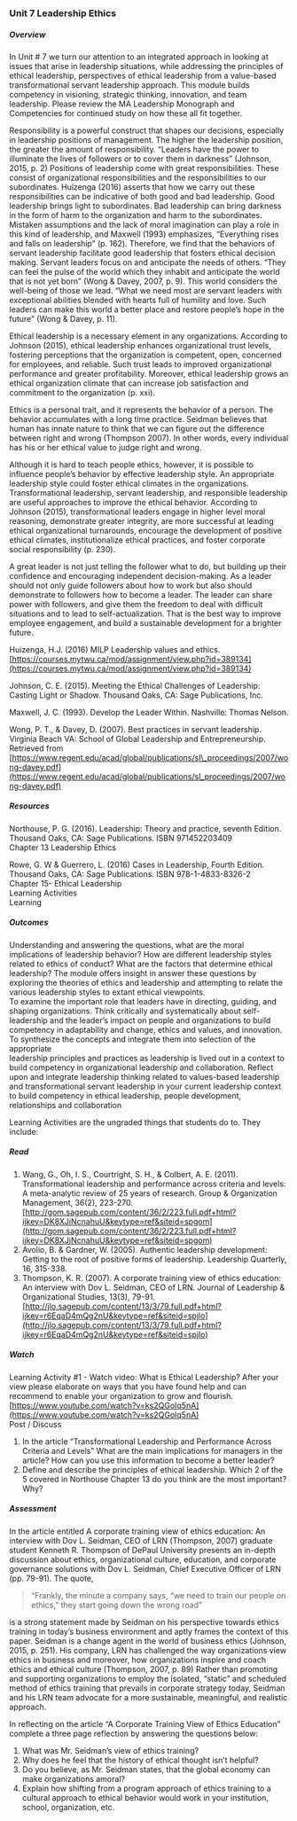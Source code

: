 ### Unit 7 Leadership Ethics

##### Overview

In Unit \# 7 we turn our attention to an integrated approach in looking at issues that arise in leadership situations, while addressing the principles of ethical leadership, perspectives of ethical leadership from a value-based transformational servant leadership approach. This module builds competency in visioning, strategic thinking, innovation, and team leadership. Please review the MA Leadership Monograph and Competencies for continued study on how these all fit together.

Responsibility is a powerful construct that shapes our decisions, especially in leadership positions of management.  The higher the leadership position, the greater the amount of responsibility.  “Leaders have the power to illuminate the lives of followers or to cover them in darkness” \(Johnson, 2015, p. 2\) Positions of leadership come with great responsibilities.  These consist of organizational responsibilities and the responsibilities to our subordinates.  Huizenga \(2016\) asserts that how we carry out these responsibilities can be indicative of both good and bad leadership.  Good leadership brings light to subordinates.  Bad leadership can bring darkness in the form of harm to the organization and harm to the subordinates.  Mistaken assumptions and the lack of moral imagination can play a role in this kind of leadership, and Maxwell \(1993\) emphasizes, “Everything rises and falls on leadership” \(p. 162\).  Therefore, we find that the behaviors of servant leadership facilitate good leadership that fosters ethical decision making.  Servant leaders focus on and anticipate the needs of others.  “They can feel the pulse of the world which they inhabit and anticipate the world that is not yet born” \(Wong & Davey, 2007, p. 9\).  This world considers the well-being of those we lead.  “What we need most are servant leaders with exceptional abilities blended with hearts full of humility and love.  Such leaders can make this world a better place and restore people’s hope in the future” \(Wong & Davey, p. 11\).

Ethical leadership is a necessary element in any organizations. According to Johnson \(2015\), ethical leadership enhances organizational trust levels, fostering perceptions that the organization is competent, open, concerned for employees, and reliable. Such trust leads to improved organizational performance and greater profitability. Moreover, ethical leadership grows an ethical organization climate that can increase job satisfaction and commitment to the organization \(p. xxi\).

Ethics is a personal trait, and it represents the behavior of a person. The behavior accumulates with a long time practice. Seidman believes that human has innate nature to think that we can figure out the difference between right and wrong \(Thompson 2007\). In other words, every individual has his or her ethical value to judge right and wrong.

Although it is hard to teach people ethics, however, it is possible to influence people’s behavior by effective leadership style. An appropriate leadership style could foster ethical climates in the organizations. Transformational leadership, servant leadership, and responsible leadership are useful approaches to improve the ethical behavior. According to Johnson \(2015\), transformational leaders engage in higher level moral reasoning, demonstrate greater integrity, are more successful at leading ethical organizational turnarounds, encourage the development of positive ethical climates, institutionalize ethical practices, and foster corporate social responsibility \(p. 230\).

A great leader is not just telling the follower what to do, but building up their confidence and encouraging independent decision-making. As a leader should not only guide followers about how to work but also should demonstrate to followers how to become a leader. The leader can share power with followers, and give them the freedom to deal with difficult situations and to lead to self-actualization. That is the best way to improve employee engagement, and build a sustainable development for a brighter future.

Huizenga, H.J. \(2016\) MILP Leadership values and ethics. [https://courses.mytwu.ca/mod/assignment/view.php?id=389134](https://courses.mytwu.ca/mod/assignment/view.php?id=389134)

Johnson, C. E. \(2015\). Meeting the Ethical Challenges of Leadership: Casting Light or Shadow. Thousand Oaks, CA: Sage Publications, Inc.

Maxwell, J. C. \(1993\). Develop the Leader Within. Nashville: Thomas Nelson.

Wong, P. T., & Davey, D. \(2007\). Best practices in servant leadership. Virginia Beach VA: School of Global Leadership and Entrepreneurship. Retrieved from [https://www.regent.edu/acad/global/publications/sl\_proceedings/2007/wong-davey.pdf](https://www.regent.edu/acad/global/publications/sl_proceedings/2007/wong-davey.pdf)

##### Resources

Northouse, P. G. \(2016\). Leadership: Theory and practice, seventh Edition. Thousand Oaks, CA: Sage Publications. ISBN 971452203409  
Chapter 13 Leadership Ethics

Rowe, G. W & Guerrero, L. \(2016\) Cases in Leadership, Fourth Edition. Thousand Oaks, CA: Sage Publications. ISBN 978-1-4833-8326-2  
Chapter 15- Ethical Leadership  
Learning Activities  
Learning

##### Outcomes

Understanding and answering the questions, what are the moral implications of leadership behavior? How are different leadership styles related to ethics of conduct? What are the factors that determine ethical leadership? The module offers insight in answer these questions by exploring the theories of ethics and leadership and attempting to relate the various leadership styles to extant ethical viewpoints.  
To examine the important role that leaders have in directing, guiding, and shaping organizations. Think critically and systematically about self-leadership and the leader’s impact on people and organizations to build competency in adaptability and change, ethics and values, and innovation.  
To synthesize the concepts and integrate them into selection of the appropriate  
leadership principles and practices as leadership is lived out in a context to build competency in organizational leadership and collaboration. Reflect upon and integrate leadership thinking related to values-based leadership and transformational servant leadership in your current leadership context to build competency in ethical leadership, people development, relationships and collaboration

Learning Activities are the ungraded things that students do to. They include:

##### Read

1. Wang, G., Oh, I. S., Courtright, S. H., & Colbert, A. E. \(2011\). Transformational leadership and performance across criteria and levels: A meta-analytic review of 25 years of research. Group & Organization Management, 36\(2\), 223-270.[http://gom.sagepub.com/content/36/2/223.full.pdf+html?ijkey=DK8XJiNcnahuU&keytype=ref&siteid=spgom](http://gom.sagepub.com/content/36/2/223.full.pdf+html?ijkey=DK8XJiNcnahuU&keytype=ref&siteid=spgom)
2. Avolio, B. & Gardner, W. \(2005\). Authentic leadership development: Getting to the root of positive forms of leadership. Leadership Quarterly, 16, 315-338.
3. Thompson, K. R. \(2007\). A corporate training view of ethics education: An interview with Dov L. Seidman, CEO of LRN. Journal of Leadership & Organizational Studies, 13\(3\), 79-91. [http://jlo.sagepub.com/content/13/3/79.full.pdf+html?ijkey=r6EqaD4mQg2nU&keytype=ref&siteid=spjlo](http://jlo.sagepub.com/content/13/3/79.full.pdf+html?ijkey=r6EqaD4mQg2nU&keytype=ref&siteid=spjlo)

##### Watch

Learning Activity \#1 - Watch video: What is Ethical Leadership?  After your view please elaborate on ways that you have found help and can recommend to enable your organization to grow and flourish. [https://www.youtube.com/watch?v=ks2QGoIq5nA](https://www.youtube.com/watch?v=ks2QGoIq5nA)  
Post / Discuss

1. In the article “Transformational Leadership and Performance Across Criteria and Levels” What are the main implications for managers in the article? How can you use this information to become a better leader? 
2. Define and describe the principles of ethical leadership.  Which 2 of the 5 covered in Northouse Chapter 13 do you think are the most important? Why?   

##### Assessment

In the article entitled A corporate training view of ethics education: An interview with Dov L. Seidman, CEO of LRN \(Thompson, 2007\) graduate student Kenneth R. Thompson of DePaul University presents an in-depth discussion about ethics, organizational culture, education, and corporate governance solutions with Dov L. Seidman, Chief Executive Officer of LRN \(pp. 79-91\). The quote,

> “Frankly, the minute a company says, “we need to train our people on ethics,” they start going down the wrong road”

is a strong statement made by Seidman on his perspective towards ethics training in today’s business environment and aptly frames the context of this paper. Seidman is a change agent in the world of business ethics \(Johnson, 2015, p. 251\). His company, LRN has challenged the way organizations view ethics in business and moreover, how organizations inspire and coach ethics and ethical culture \(Thompson, 2007, p. 89\) Rather than promoting and supporting organizations to employ the isolated, “static” and scheduled method of ethics training that prevails in corporate strategy today, Seidman and his LRN team advocate for a more sustainable, meaningful, and realistic approach.

In reflecting on the article “A Corporate Training View of Ethics Education” complete a three page reflection by answering the questions below:

1. What was Mr. Seidman’s view of ethics training?
2. Why does he feel that the history of ethical thought isn’t helpful?
3. Do you believe, as Mr. Seidman states, that the global economy can make organizations amoral?
4. Explain how shifting from a program approach of ethics training to a cultural approach to ethical behavior would work in your institution, school, organization, etc.

## 



